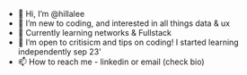 - 👋 Hi, I’m @hillalee
- 👀 I’m new to coding, and interested in all things data & ux 
- 🌱 Currently learning networks & Fullstack
- 💞️ I’m open to critisicm and tips on coding! I started learning independently sep 23'
- 📫 How to reach me - linkedin or email (check bio) 

<!---
hillalee/hillalee is a ✨ special ✨ repository because its `README.md` (this file) appears on your GitHub profile.
You can click the Preview link to take a look at your changes.
--->
